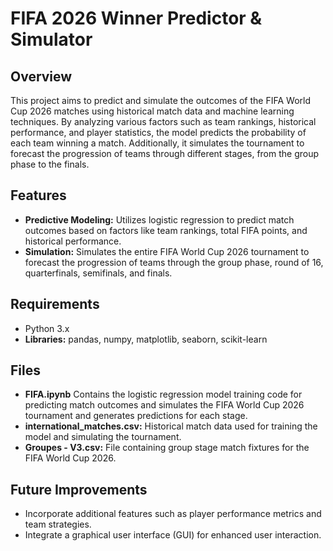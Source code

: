 # FIFA 2026 Winner Predictor & Simulator

## Overview
This project aims to predict and simulate the outcomes of the FIFA World Cup 2026 matches using historical match data and machine learning techniques. By analyzing various factors such as team rankings, historical performance, and player statistics, the model predicts the probability of each team winning a match. Additionally, it simulates the tournament to forecast the progression of teams through different stages, from the group phase to the finals.  

## Features
- **Predictive Modeling:** Utilizes logistic regression to predict match outcomes based on factors like team rankings, total FIFA points, and historical performance.  
- **Simulation:** Simulates the entire FIFA World Cup 2026 tournament to forecast the progression of teams through the group phase, round of 16, quarterfinals, semifinals, and finals.  

## Requirements
- Python 3.x  
- **Libraries:** pandas, numpy, matplotlib, seaborn, scikit-learn  

## Files
- **FIFA.ipynb** Contains the logistic regression model training code for predicting match outcomes and simulates the FIFA World Cup 2026 tournament and generates predictions for each stage.  
- **international_matches.csv:** Historical match data used for training the model and simulating the tournament.  
- **Groupes - V3.csv:** File containing group stage match fixtures for the FIFA World Cup 2026.  

## Future Improvements 
- Incorporate additional features such as player performance metrics and team strategies.  
- Integrate a graphical user interface (GUI) for enhanced user interaction.  
